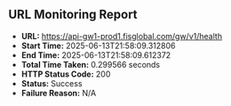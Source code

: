 ## URL Monitoring Report

- **URL:** https://api-gw1-prod1.fisglobal.com/gw/v1/health
- **Start Time:** 2025-06-13T21:58:09.312806
- **End Time:** 2025-06-13T21:58:09.612372
- **Total Time Taken:** 0.299566 seconds
- **HTTP Status Code:** 200
- **Status:** Success
- **Failure Reason:** N/A
